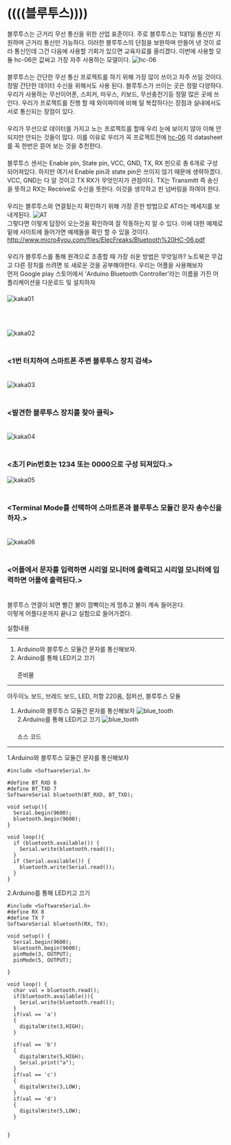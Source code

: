 # ((((블루투스))))  
블루투스는 근거리 무선 통신을 위한 산업 표준이다. 주로 블루투스는 1대1일 통신만 지원하며 근거리 통신만 가능하다. 
이러한 블루투스의 단점을 보완하며 만들어 낸 것이 로라 통신인데 그건 다음에 사용할 기회가 있으면 교육자료를 올리겠다.
이번에 사용할 모듈 hc-06은 값싸고 가장 자주 사용하는 모델이다. 
![hc-06](img/hc-06.png)  
　  
블루투스는 간단한 무선 통신 프로젝트를 하기 위해 가장 많이 쓰이고 자주 쓰일 것이다.
정말 간단한 데이터 수신을 위해서도 사용 된다. 블루투스가 쓰이는 곳은 정말 다양하다. 우리가 사용하는 무선이어폰,
스피커, 마우스, 키보드, 무선충전기등 정말 많은 곳에 쓰인다. 우리가 프로젝트를 진행 할 때
와이파이에 비해 덜 복잡하다는 장점과 실내에서도 서로 통신되는 장점이 있다.  
　  
우리가 무선으로 데이터를 가지고 노는 프로젝트를 할때 우리 눈에 보이지 않아 이해 안되지만 안되는 것들이 많다.
이를 이유로 우리가 꼭 프로젝트전에 [hc-06](https://www.olimex.com/Products/Components/RF/BLUETOOTH-SERIAL-HC-06/resources/hc06.pdf) 의 datasheet를 꼭 한번은 
뜯어 보는 것을 추천한다.  
　  
블루투스 센서는 Enable pin, State pin, VCC, GND, TX, RX 핀으로 총 6개로 구성 되어져있다. 하지만 여기서 Enable pin과 state pin은 쓰이지
않기 때문에 생략하겠다. VCC, GND는 다 알 것이고 TX RX가 무엇인지가 관점이다. TX는 Transmitt 즉 송신을 뜻하고 RX는
Receive로 수신을 뜻한다. 이것을 생각하고 핀 넘버링을 하여야 한다.  
　  
우리는 블루투스와 연결됬는지 확인하기 위해 가장 흔한 방법으로 AT라는 메세지를 보내게된다. 
![AT](img/AT.png)  
그렇다면 이렇게 답장이 오는것을 확인하여 잘 작동하는지 알 수 있다. 이에 대한 예제로 밑에 사이트에 들어가면 예제들을 확인 할 수 있을 것이다.
http://www.micro4you.com/files/ElecFreaks/Bluetooth%20HC-06.pdf  
　  
우리가 블루투스를 통해 원격으로 조종할 때 가장 쉬운 방법은 무엇일까? 노트북은 무겁고 다른 장치를 쓰려면 또 새로운 것을 공부해야한다. 우리는 어플을 사용해보자  
먼저 Google play 스토어에서 'Arduino Bluetooth Controller'라는 이름을 가진 어플리케이션을 다운로드 및 설치하자  
　  
![kaka01](img/kakao1.jpg)  
　 
### <Arduino Bluetooth Controller>  
　  
![kaka02](img/kakao2.jpg)  
　  
### <1번 터치하여 스마트폰 주변 블루투스 장치 검색>  
　  
![kaka03](img/kakao3.jpg)  
　  
### <발견한 블루투스 장치를 찾아 클릭>  
　  
![kaka04](img/kakao4.jpg)  
　  
### <초기 Pin번호는 1234 또는 0000으로 구성 되져있다.>
  
![kaka05](img/kakao5.jpg)  
　  
### <Terminal Mode를 선택하여 스마트폰과 블루투스 모듈간 문자 송수신을 하자.>  
　  
![kaka06](img/kakao6.jpg)   
　  
### <어플에서 문자를 입력하면 시리얼 모니터에 출력되고 시리얼 모니터에 입력하면 어플에 출력된다.>  
　  
블루투스 연결이 되면 빨간 불이 깜빡이는게 멈추고 불이 계속 들어온다.  
이렇게 어플다운까지 끝나고 실험으로 들어가겠다.  

실험내용   
  
***
1. Arduino와 블루투스 모듈간 문자를 통신해보자.  
2. Arduino를 통해 LED키고 끄기  
　  
준비물  
***  
아두이노 보드, 브레드 보드, LED, 저항 220옴, 점퍼선, 블루투스 모듈  
1. Arduino와 블루투스 모듈간 문자를 통신해보자
![blue_tooth](img/blue_tooth_circuit.PNG)    
2.Arduino를 통해 LED키고 끄기
![blue_tooth](img/blue_tooth_circuit2.PNG)  
　  
소스 코드
***  
1.Arduino와 블루투스 모듈간 문자를 통신해보자  
       
       
    #include <SoftwareSerial.h>
    
    #define BT_RXD 8
    #define BT_TXD 7
    SoftwareSerial bluetooth(BT_RXD, BT_TXD);
     
    void setup(){
      Serial.begin(9600);
      bluetooth.begin(9600);
    }
     
    void loop(){
      if (bluetooth.available()) {
        Serial.write(bluetooth.read());
      }
      if (Serial.available()) {
        bluetooth.write(Serial.read());
      }
    }


2.Arduino를 통해 LED키고 끄기  


    #include <SoftwareSerial.h>
    #define RX 8
    #define TX 7
    SoftwareSerial bluetooth(RX, TX);
    
    void setup() {
      Serial.begin(9600);
      bluetooth.begin(9600);
      pinMode(3, OUTPUT);
      pinMode(5, OUTPUT);
    
    }
    
    void loop() {
      char val = bluetooth.read();
      if(bluetooth.available()){
        Serial.write(bluetooth.read());
      }
      if(val == 'a')
      {
        digitalWrite(3,HIGH);
      }
    
      if(val == 'b')
      {
        digitalWrite(5,HIGH); 
        Serial.print("a");
      }
      if(val == 'c')
      {
        digitalWrite(3,LOW);
      }
      if(val == 'd')
      {
        digitalWrite(5,LOW);
      }
    
    
    }